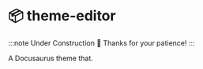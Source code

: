 # 📦 theme-editor

:::note Under Construction 🚧
Thanks for your patience!
:::

<!-- If this changes, then change: README.md -->

A Docusaurus theme that.
